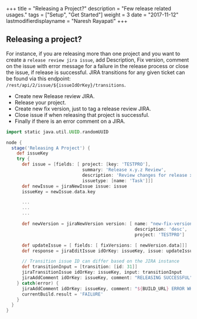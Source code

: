 +++
title = "Releasing a Project?"
description = "Few release related usages."
tags = ["Setup", "Get Started"]
weight = 3
date = "2017-11-12"
lastmodifierdisplayname = "Naresh Rayapati"
+++

## Releasing a project?

For instance, if you are releasing more than one project and you want to create a `release review jira issue`, add Description, Fix version, comment on the issue with error message for a failure in the release process or close the issue, if release is successful. JIRA transitions for any given ticket can be found via this endpoint: `/rest/api/2/issue/${issueIdOrKey}/transitions`.

* Create new Release review JIRA.
* Release your project.
* Create new fix version, just to tag a release review JIRA.
* Close issue if when releasing that project is successful.
* Finally if there is an error comment on a JIRA.

```groovy
import static java.util.UUID.randomUUID

node {
  stage('Releasing A Project') {
    def issueKey
    try {
      def issue = [fields: [ project: [key: 'TESTPRO'],
                             summary: 'Release x.y.z Review',
                             description: 'Review changes for release x.y.z ',
                             issuetype: [name: 'Task']]]
      def newIssue = jiraNewIssue issue: issue
      issueKey = newIssue.data.key

      ...
      ...
      ...

      def newVersion = jiraNewVersion version: [ name: "new-fix-version-"+ randomUUID() as String,
                                                 description: 'desc',
                                                 project: 'TESTPRO']

      def updateIssue = [ fields: [ fixVersions: [ newVersion.data]]]                                              
      def response = jiraEditIssue idOrKey: issueKey, issue: updateIssue

      // Transition issue ID can differ based on the JIRA instance
      def transitionInput = [transition: [id: 31]]
      jiraTransitionIssue idOrKey: issueKey, input: transitionInput
      jiraAddComment idOrKey: issueKey, comment: "RELEASING SUCCESSFUL"
    } catch(error) {
      jiraAddComment idOrKey: issueKey, comment: "${BUILD_URL} ERROR WHILE RELEASING ${error}"
      currentBuild.result = 'FAILURE'
    }
  }
}
```
